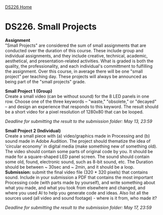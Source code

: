 [DS226 Home](home.md)

# DS226. Small Projects

**Assignment**  
"Small Projects" are considered the sum of small assignments that are conducted over the duration of this course. These include group and individual assignments, and they include creative, technical, academic, aesthetical, and presentation-related activities. What is graded is both the quality, the professionality, and each individual's committment to fulfilling the assignment. Over this course, in average there will be one "small project" per teaching day. These projects will always be announced as being part of the "small projects" grade.

**Small Project 1 (Group)**  
Create a small video (can be without sound) for the 8 LED panels in one row. Choose one of the three keywords – "waste," "obsolete," or "decayed" – and design an experience that responds to this keyword. The result should be a short video for a pixel resolution of 1280x80 that can be looped.

*Deadline for submitting the result to the submission folder: May 13, 23:59*


**Small Project 2 (Individual)**  
Create a small piece with (a) video/graphics made in Processing and (b) sound made in Adobe Audition. The project should thematize the idea of 'circular economy' in digital media (make something new of something old). The video should contain some parts of original code by you. It should be made for a square-shaped LED panel screen. The sound should contain some old, found, electronic sound, such as 8-bit sound, etc. The Duration should be between ~ 30sec and ~ 2min, and it should be a loop. **Submission:** submit the final video file (320 * 320 pixels) that contains sound. Include in your submission a PDF that contains the most important Processing code (with parts made by yourself), and write something about what you made, and what you took from elsewhere and changed, and where you used AI to help you generate code and ideas. Also list all the sources used (all video and sound footage) - where is it from, who made it?  

*Deadline for submitting the result to the submission folder: May 17, 23:59*